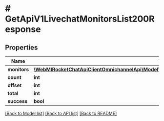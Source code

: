 # # GetApiV1LivechatMonitorsList200Response

## Properties

Name | Type | Description | Notes
------------ | ------------- | ------------- | -------------
**monitors** | [**\WebMIRocketChatApiClientOmnichannelApi\Model\GetApiV1LivechatMonitors200ResponseMonitorsInner[]**](GetApiV1LivechatMonitors200ResponseMonitorsInner.md) |  | [optional]
**count** | **int** |  | [optional]
**offset** | **int** |  | [optional]
**total** | **int** |  | [optional]
**success** | **bool** |  | [optional]

[[Back to Model list]](../../README.md#models) [[Back to API list]](../../README.md#endpoints) [[Back to README]](../../README.md)
